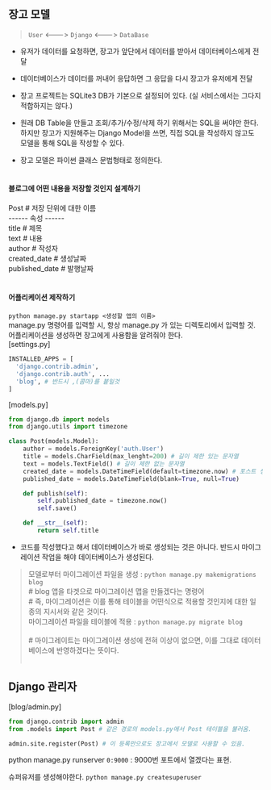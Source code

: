 ## 장고 모델
> `User` <---> `Django` <---> `DataBase` <br>

- 유저가 데이터를 요청하면, 장고가 앞단에서 데이터를 받아서 데이터베이스에게 전달
- 데이터베이스가 데이터를 꺼내어 응답하면 그 응답을 다시 장고가 유저에게 전달

- 장고 프로젝트는 SQLite3 DB가 기본으로 설정되어 있다. (실 서비스에서는 그다지 적합하지는 않다.)
- 원래 DB Table을 만들고 조회/추가/수정/삭제 하기 위해서는 SQL을 써야만 한다. 하지만 장고가 지원해주는 Django Model을 쓰면, 직접 SQL을 작성하지 않고도 모델을 통해 SQL을 작성할 수 있다.
- 장고 모델은 파이썬 클래스 문법형태로 정의한다.<br><br>

#### 블로그에 어떤 내용을 저장할 것인지 설계하기
Post \# 저장 단위에 대한 이름<br>
------ 속성 ------<br>
title \# 제목<br>
text \# 내용<br>
author \# 작성자<br>
created_date \# 생성날짜<br>
published_date \# 발행날짜 <br><br>

#### 어플리케이션 제작하기
`python manage.py startapp <생성할 앱의 이름>`<br>
manage.py 명령어를 입력할 시, 항상 manage.py 가 있는 디렉토리에서 입력할 것. <br>
어플리케이션을 생성하면 장고에게 사용함을 알려줘야 한다. <br>
[settings.py]
```python
INSTALLED_APPS = [
  'django.contrib.admin',
  'django.contrib.auth', ...
  'blog', # 반드시 ,(콤마)를 붙일것
]
```
[models.py]
```python
from django.db import models
from django.utils import timezone

class Post(models.Model):
    author = models.ForeignKey('auth.User')
    title = models.CharField(max_lenght=200) # 길이 제한 있는 문자열
    text = models.TextField() # 길이 제한 없는 문자열
    created_date = models.DateTimeField(default=timezone.now) # 포스트 생성시 현재 시간이 자동으로 기입된다.
    published_date = models.DateTimeField(blank=True, null=True)

    def publish(self):
        self.published_date = timezone.now()
        self.save()

    def __str__(self):
        return self.title
```
- 코드를 작성했다고 해서 데이터베이스가 바로 생성되는 것은 아니다. 반드시 마이그레이션 작업을 해야 데이터베이스가 생성된다.
> 모델로부터 마이그레이션 파일을 생성 : `python manage.py makemigrations blog`<br> \# blog 앱을 타겟으로 마이그레이션 맵을 만들겠다는 명령어 <br>
\# 즉, 마이그레이션은 이를 통해 테이블을 어떤식으로 적용할 것인지에 대한 일종의 지시서와 같은 것이다.<br>
마이그레이션 파일을 테이블에 적용 : `python manage.py migrate blog`<br><br>
\# 마이그레이트는 마이그레이션 생성에 전혀 이상이 없으면, 이를 그대로 데이터베이스에 반영하겠다는 뜻이다.
<br><br>

## Django 관리자
[blog/admin.py]
```python
from django.contrib import admin
from .models import Post # 같은 경로의 models.py에서 Post 테이블을 불러옴.

admin.site.register(Post) # 이 등록만으로도 장고에서 모델로 사용할 수 있음.
```
python manage.py runserver `0:9000` : 9000번 포트에서 열겠다는 표현.

슈퍼유저를 생성해야한다. `python manage.py createsuperuser`
